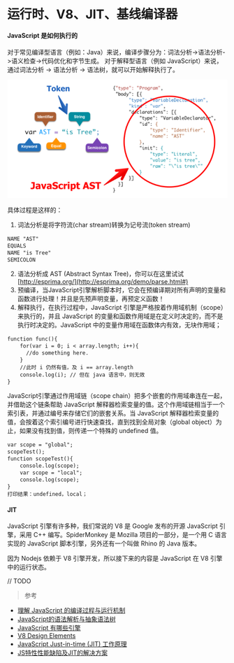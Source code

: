 # 运行时、V8、JIT、基线编译器

#### JavaScript 是如何执行的

对于常见编译型语言（例如：Java）来说，编译步骤分为：词法分析->语法分析->语义检查->代码优化和字节生成。
对于解释型语言（例如 JavaScript）来说，通过词法分析 -> 语法分析 -> 语法树，就可以开始解释执行了。

![](../assets/2017_09_01.png)

具体过程是这样的：
1. 词法分析是将字符流(char stream)转换为记号流(token stream)
```
NAME "AST"  
EQUALS  
NAME "is Tree"  
SEMICOLON 
```
2. 语法分析成 AST (Abstract Syntax Tree)，你可以在这里试试[http://esprima.org/](http://esprima.org/demo/parse.html#)
3. 预编译，当JavaScript引擎解析脚本时，它会在预编译期对所有声明的变量和函数进行处理！并且是先预声明变量，再预定义函数！
4. 解释执行，在执行过程中，JavaScript 引擎是严格按着作用域机制（scope）来执行的，并且 JavaScript 的变量和函数作用域是在定义时决定的，而不是执行时决定的。JavaScript 中的变量作用域在函数体内有效，无块作用域；
```
function func(){
    for(var i = 0; i < array.length; i++){  
      //do something here.  
    }
    //此时 i 仍然有值，及 i == array.length  
    console.log(i); // 但在 java 语言中，则无效
}
```
JavaScript引擎通过作用域链（scope chain）把多个嵌套的作用域串连在一起，并借助这个链条帮助 JavaScript 解释器检索变量的值。这个作用域链相当于一个索引表，并通过编号来存储它们的嵌套关系。当 JavaScript 解释器检索变量的值，会按着这个索引编号进行快速查找，直到找到全局对象（global object）为止，如果没有找到值，则传递一个特殊的 undefined 值。
```
var scope = "global";
scopeTest();
function scopeTest(){  
    console.log(scope);  
    var scope = "local";  
    console.log(scope); 
}
打印结果：undefined，local；
```

#### JIT
JavaScript 引擎有许多种，我们常说的 V8 是 Google 发布的开源 JavaScript 引擎，采用 C++ 编写。SpiderMonkey 是 Mozilla 项目的一部分，是一个用 C 语言实现的 JavaScript 脚本引擎，另外还有一个叫做 Rhino 的 Java 版本。

因为 Nodejs 依赖于 V8 引擎开发，所以接下来的内容是 JavaScript 在 V8 引擎中的运行状态。


// TODO



> 参考
- [理解 JavaScript 的编译过程与运行机制](http://blog.csdn.net/celte/article/details/39412683)
- [JavaScript的语法解析与抽象语法树](http://www.iteye.com/news/30731)
- [JavaScript 有哪些引擎](http://www.cnblogs.com/gdutbean/archive/2012/02/21/2362003.html)
- [V8 Design Elements](https://my.oschina.net/sub/blog/152628)
- [JavaScript Just-in-time (JIT) 工作原理](http://huziketang.com/blog/posts/detail?postId=58c12f36a6d8a07e449fdd22)
- [JS特性性能缺陷及JIT的解决方案](http://www.cnblogs.com/hyddd/archive/2013/02/06/2908110.html)